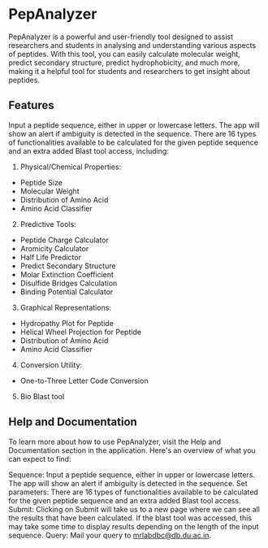 # PepAnalyzer
PepAnalyzer is a powerful and user-friendly tool designed to assist researchers and students in analysing and understanding various aspects of peptides. With this tool, you can easily calculate molecular weight, predict secondary structure, predict hydrophobicity, and much more, making it a helpful tool for students and researchers to get insight about peptides.

## Features
Input a peptide sequence, either in upper or lowercase letters. The app will show an alert if ambiguity is detected in the sequence.
There are 16 types of functionalities available to be calculated for the given peptide sequence and an extra added Blast tool access, including:
1. Physical/Chemical Properties:
 - Peptide Size
 - Molecular Weight
 - Distribution of Amino Acid
 - Amino Acid Classifier
2. Predictive Tools:
 - Peptide Charge Calculator
 - Aromicity Calculator
 - Half Life Predictor
 - Predict Secondary Structure
 - Molar Extinction Coefficient
 - Disulfide Bridges Calculation
 - Binding Potential Calculator
3. Graphical Representations:
 - Hydropathy Plot for Peptide
 - Helical Wheel Projection for Peptide
 - Distribution of Amino Acid
 - Amino Acid Classifier
4. Conversion Utility:
 - One-to-Three Letter Code Conversion
5. Bio Blast tool

## Help and Documentation
To learn more about how to use PepAnalyzer, visit the Help and Documentation section in the application. Here's an overview of what you can expect to find:

Sequence: Input a peptide sequence, either in upper or lowercase letters. The app will show an alert if ambiguity is detected in the sequence.
Set parameters: There are 16 types of functionalities available to be calculated for the given peptide sequence and an extra added Blast tool access.
Submit: Clicking on Submit will take us to a new page where we can see all the results that have been calculated. If the blast tool was accessed, this may take some time to display results depending on the length of the input sequence.
Query: Mail your query to mrlabdbc@db.du.ac.in.
